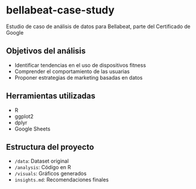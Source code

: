 # bellabeat-case-study
Estudio de caso de análisis de datos para Bellabeat, parte del Certificado de Google

## Objetivos del análisis
- Identificar tendencias en el uso de dispositivos fitness
- Comprender el comportamiento de las usuarias
- Proponer estrategias de marketing basadas en datos

## Herramientas utilizadas
- R
- ggplot2
- dplyr
- Google Sheets

## Estructura del proyecto
- `/data`: Dataset original
- `/analysis`: Código en R
- `/visuals`: Gráficos generados
- `insights.md`: Recomendaciones finales
